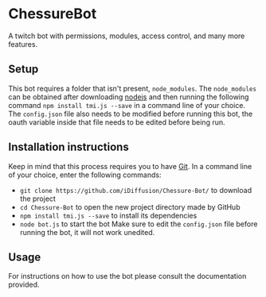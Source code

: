 # ChessureBot
A twitch bot with permissions, modules, access control, and many more features.

## Setup
This bot requires a folder that isn't present, `node_modules`. The `node_modules` can be obtained after downloading [nodejs](https://nodejs.org/en/) and then running the following command `npm install tmi.js --save` in a command line of your choice. The `config.json` file also needs to be modified before running this bot, the oauth variable inside that file needs to be edited before being run.

## Installation instructions
Keep in mind that this process requires you to have [Git](https://git-scm.com/).
In a command line of your choice, enter the following commands:
- `git clone https://github.com/iDiffusion/Chessure-Bot/` to download the project
- `cd Chessure-Bot` to open the new project directory made by GitHub
- `npm install tmi.js --save` to install its dependencies
- `node bot.js` to start the bot
Make sure to edit the `config.json` file before running the bot, it will not work unedited.

## Usage
For instructions on how to use the bot please consult the documentation provided.
